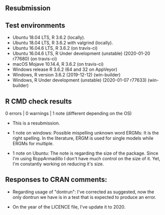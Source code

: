 ## Resubmission

## Test environments

* Ubuntu 18.04 LTS, R 3.6.2 (locally).
* Ubuntu 18.04 LTS, R 3.6.2 with valgrind (locally).
* Ubuntu 16.04.6 LTS, R 3.6.2 (on travis-ci)
* Ubuntu 16.04.6 LTS, R Under development (unstable) (2020-01-20 r77680) (on travis-ci)
* macOS Mojave 10.14.4, R 3.6.2 (on travis-ci)
* Windows release R 3.6.2 (64 and 32 on AppVeyor)
* Windows, R version 3.6.2 (2019-12-12) (win-builder)
* Windows, R Under development (unstable) (2020-01-07 r77633) (win-builder)

## R CMD check results

0 errors | 0 warnings | 1 note (different depending on the OS)

* This is a resubmission.

* 1 note on windows: Possible mispelling unknown word ERGMs: It is the right
  spelling. In the literature, ERGM is used for single models while ERGMs for
  multiple.

* 1 note on Ubuntu: The note is regarding the size of the package. Since I'm
  using RcppArmadillo I don't have much control on the size of it. Yet, I'm
  constantly working on reducing it's size.
  
## Responses to CRAN comments:

* Regarding usage of "dontrun": I've corrected as suggested, now the only dontrun
  we have is in a test that is expected to produce an error.
  
* On the year of the LICENCE file, I've update it to 2020.
